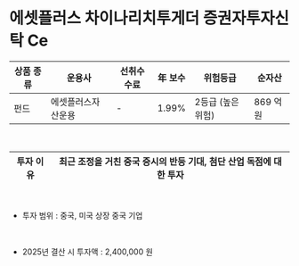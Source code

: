 # 에셋플러스 차이나리치투게더 증권자투자신탁 Ce

| 상품 종류 | 운용사 | 선취수수료 | 年 보수 | 위험등급 | 순자산 |
|---|---|---|---|------|---|
| 펀드 | 에셋플러스자산운용 | - | 1.99% | 2등급 (높은위험) | 869 억원 |

<br>

| 투자 이유 | 최근 조정을 거친 중국 증시의 반등 기대, 첨단 산업 독점에 대한 투자 |
|---|-----------------|

<br>

* 투자 범위 : 중국, 미국 상장 중국 기업

<br>

* 2025년 결산 시 투자액 : 2,400,000 원
